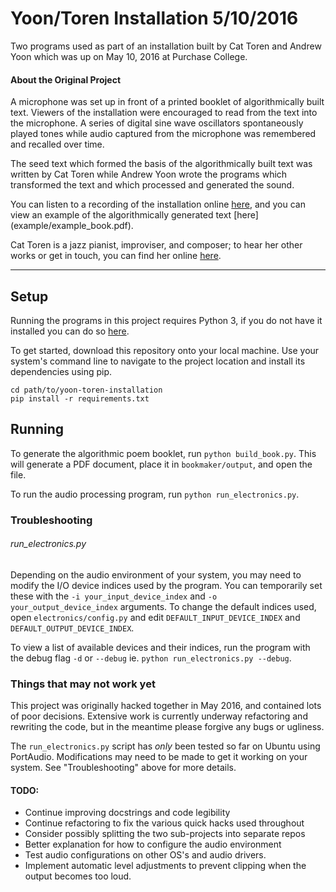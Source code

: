 # Yoon/Toren Installation 5/10/2016

Two programs used as part of an installation built by Cat Toren and Andrew
Yoon which was up on May 10, 2016 at Purchase College.

#### About the Original Project

A microphone was set up in front of a printed booklet of algorithmically
built text. Viewers of the installation were encouraged to read from the
text into the microphone. A series of digital sine wave oscillators
spontaneously played tones while audio captured from the microphone was
remembered and recalled over time.

The seed text which formed the basis of the algorithmically built text was
written by Cat Toren while Andrew Yoon wrote the programs which transformed
the text and which processed and generated the sound.

You can listen to a recording of the installation online
[here](https://www.youtube.com/watch?v=vBFPbpDtKeI), and you can
view an example of the algorithmically generated text
[here] (example/example_book.pdf).

Cat Toren is a jazz pianist, improviser, and composer; to hear her other works
or get in touch, you can find her online [here](http://cat-toren.com/).

-------------------------------------------------------------------------------

## Setup

Running the programs in this project requires Python 3, if you do not have it
installed you can do so [here](https://www.python.org/).

To get started, download this repository onto your local machine.
Use your system's command line to navigate to the project location
and install its dependencies using pip.

    cd path/to/yoon-toren-installation
    pip install -r requirements.txt

## Running

To generate the algorithmic poem booklet, run `python build_book.py`.
This will generate a PDF document, place it in `bookmaker/output`,
and open the file.

To run the audio processing program, run `python run_electronics.py`.

### Troubleshooting

###### run_electronics.py
Depending on the audio environment of your system, you may need to modify the
I/O device indices used by the program. You can temporarily set these with the
`-i your_input_device_index` and `-o your_output_device_index` arguments.
To change the default indices used, open `electronics/config.py`
and edit `DEFAULT_INPUT_DEVICE_INDEX` and `DEFAULT_OUTPUT_DEVICE_INDEX`.

To view a list of available devices and their indices,
run the program with the debug flag `-d` or `--debug`
ie. `python run_electronics.py --debug`.

### Things that may not work yet

This project was originally hacked together in May 2016, and contained lots
of poor decisions. Extensive work is currently underway refactoring and
rewriting the code, but in the meantime please forgive any bugs or ugliness.

The `run_electronics.py` script has *only* been tested so far on Ubuntu
using PortAudio. Modifications may need to be made to get it working on
your system. See "Troubleshooting" above for more details.

#### TODO:

* Continue improving docstrings and code legibility
* Continue refactoring to fix the various quick hacks used throughout
* Consider possibly splitting the two sub-projects into separate repos
* Better explanation for how to configure the audio environment
* Test audio configurations on other OS's and audio drivers.
* Implement automatic level adjustments to prevent clipping when the output
    becomes too loud.
